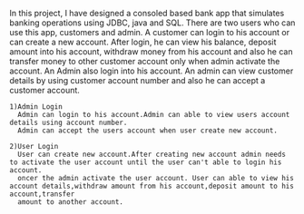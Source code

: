 In this project, I have designed a consoled based bank app that simulates banking operations using JDBC, java and SQL. There are two users who can use this app, customers and admin. A customer can login to his account or can create a new account. After login, he can view his balance, deposit amount into his account, withdraw money from his account and also he can transfer money to other customer account only when admin activate the account. An Admin also login into his account. An admin can view customer details by using customer account number and also he can accept  a customer account.

    1)Admin Login
      Admin can login to his account.Admin can able to view users account details using account number.
      Admin can accept the users account when user create new account.
      
    2)User Login
      User can create new account.After creating new account admin needs to activate the user account until the user can't able to login his account.
      oncer the admin activate the user account. User can able to view his account details,withdraw amount from his account,deposit amount to his account,transfer
      amount to another account. 
